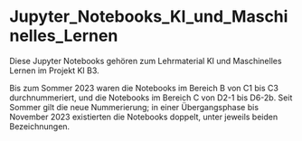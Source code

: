 # Jupyter_Notebooks_KI_und_Maschinelles_Lernen

Diese Jupyter Notebooks gehören zum Lehrmaterial KI und Maschinelles Lernen im Projekt KI B3. 

Bis zum Sommer 2023 waren die Notebooks im Bereich B von C1 bis C3 durchnummeriert, und die Notebooks im Bereich C von D2-1 bis D6-2b. Seit Sommer gilt die neue Nummerierung; in einer Übergangsphase bis November 2023 existierten die Notebooks doppelt, unter jeweils beiden Bezeichnungen. 